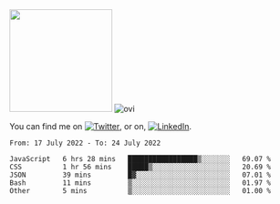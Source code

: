 <!-- ![visitors](https://visitor-badge.glitch.me/badge?page_id=page.id) -->

<img height="180em" src="https://github-readme-stats.vercel.app/api?username=alihernandez&show_icons=true&hide_border=true&&count_private=true&include_all_commits=true" />

<!-- Most Used Languages -->
<img src="https://github-readme-stats.vercel.app/api/top-langs?username=madushadhanushka&show_icons=true&locale=en&layout=compact&theme=chartreuse-dark" alt="ovi" />

<!-- Actual text -->

You can find me on [![Twitter][1.2]][1], or on, [![LinkedIn][2.2]][2].

<!-- Icons -->

[1.2]: http://i.imgur.com/wWzX9uB.png (twitter icon without padding)
[2.2]: https://raw.githubusercontent.com/MartinHeinz/MartinHeinz/master/linkedin-3-16.png (LinkedIn icon without padding)

<!-- Links to your social media accounts -->

[1]: https://twitter.com/phantomramen
[2]: https://www.linkedin.com/in/ali-hernandez-96b1b71a9/

<!--START_SECTION:waka-->

```text
From: 17 July 2022 - To: 24 July 2022

JavaScript   6 hrs 28 mins   █████████████████▒░░░░░░░   69.07 %
CSS          1 hr 56 mins    █████▒░░░░░░░░░░░░░░░░░░░   20.69 %
JSON         39 mins         █▓░░░░░░░░░░░░░░░░░░░░░░░   07.01 %
Bash         11 mins         ▒░░░░░░░░░░░░░░░░░░░░░░░░   01.97 %
Other        5 mins          ▒░░░░░░░░░░░░░░░░░░░░░░░░   01.00 %
```

<!--END_SECTION:waka-->
